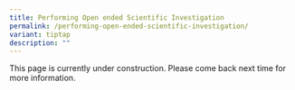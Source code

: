 ```yaml
---
title: Performing Open ended Scientific Investigation
permalink: /performing-open-ended-scientific-investigation/
variant: tiptap
description: ""
---
```

<p>This page is currently under construction. Please come back next time
for more information.</p>